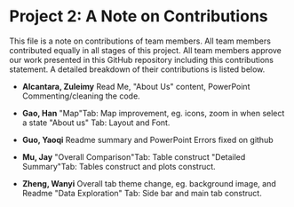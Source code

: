 # Project 2: A Note on Contributions

This file is a note on contributions of team members. All team members contributed equally in all stages of this project. All team members approve our work presented in this GitHub repository including this contributions statement. A detailed breakdown of their contributions is listed below.

+ **Alcantara, Zuleimy**
Read Me,  "About Us" content, PowerPoint
Commenting/cleaning  the code.

+ **Gao, Han**
"Map"Tab: Map improvement, eg. icons, zoom in when select a state
"About us" Tab: Layout and Font.


+ **Guo, Yaoqi**
Readme summary and PowerPoint
Errors fixed on github

+ **Mu, Jay**
"Overall Comparison"Tab: Table construct
"Detailed Summary"Tab: Tables construct and plots construct.


+ **Zheng, Wanyi**
Overall tab theme change, eg. background image, and Readme 
"Data Exploration" Tab: Side bar and main tab construct.
